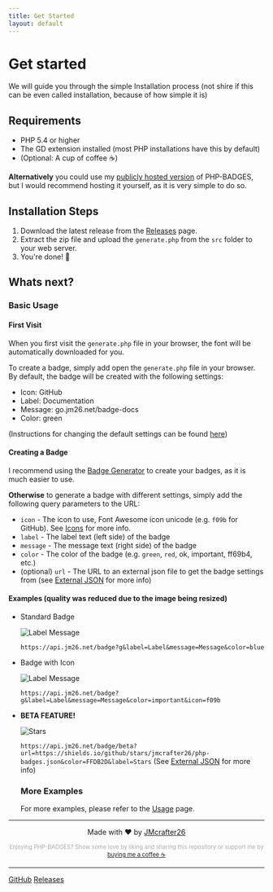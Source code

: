 ```yaml
---
title: Get Started
layout: default
---
```



# Get started

We will guide you through the simple Installation process (not shire if this can be even called installation, because of how simple it is)

## Requirements

- PHP 5.4 or higher
- The GD extension installed (most PHP installations have this by default)
- (Optional: A cup of coffee ☕️)

**Alternatively** you could use my [publicly hosted version](https://api.jm26.net/badge) of PHP-BADGES, but I would recommend hosting it yourself, as it is very simple to do so.

## Installation Steps

1. Download the latest release from the [Releases](https://github.com/JMcrafter26/php-badges/releases/latest) page.
2. Extract the zip file and upload the `generate.php` from the `src` folder to your web server.
3. You're done! 🎉

## Whats next?


### Basic Usage

#### First Visit

When you first visit the `generate.php` file in your browser, the font will be automatically downloaded for you.

To create a badge, simply add open the `generate.php` file in your browser.
By default, the badge will be created with the following settings:
- Icon: GitHub 
- Label: Documentation
- Message: go.jm26.net/badge-docs
- Color: green

(Instructions for changing the default settings can be found [here](./usage.html#default-settings))

#### Creating a Badge

I recommend using the [Badge Generator](https://test.jm26.net/badge-generator/) to create your badges, as it is much easier to use.

**Otherwise** to generate a badge with different settings, simply add the following query parameters to the URL:

- `icon` - The icon to use, Font Awesome icon unicode (e.g. `f09b` for GitHub). See [Icons](./usage.html#icons) for more info.
- `label` - The label text (left side) of the badge
- `message` - The message text (right side) of the badge
- `color` - The color of the badge (e.g. `green`, `red`, ok, important, ff69b4, etc.)
- (optional) `url` - The URL to an external json file to get the badge settings from (see [External JSON](./usage.html#url) for more info)

#### Examples (quality was reduced due to the image being resized)

- Standard Badge

    ![Label Message](https://api.jm26.net/badge?g&label=Label&message=Message&color=blue&scale=2)

    `https://api.jm26.net/badge?g&label=Label&message=Message&color=blue`
- Badge with Icon

    ![Label Message](https://api.jm26.net/badge?g&label=Label&message=Message&color=important&icon=f09b&scale=2)

    `https://api.jm26.net/badge?g&label=Label&message=Message&color=important&icon=f09b`
- **BETA FEATURE!** 

    ![Stars](https://api.jm26.net/badge/beta?url=https://shields.io/github/stars/jmcrafter26/php-badges.json&color=FFDB2D&label=Stars&scale=2) 

    `https://api.jm26.net/badge/beta?url=https://shields.io/github/stars/jmcrafter26/php-badges.json&color=FFDB2D&label=Stars` (See [External JSON](./features#external-json) for more info)

    ### More Examples

    For more examples, please refer to the [Usage](./usage) page.

***
<p style="text-align: center;">Made with ❤️ by <a href="https://jm26.net">JMcrafter26</a></p>
<p style="text-align: center; color: #aaa; font-size: 0.8em;">
Enjoying PHP-BADGES? Show some love by liking and sharing this repository or support me by <a href="https://www.buymeacoffee.com/JM26.NET" target="_blank">buying me a coffee ☕</a>

***

[GitHub](https://github.com/jmcrafter26/php-badges)
[Releases](https://github.com/jmcrafter26/php-badges/release/latest)

